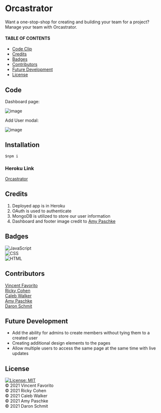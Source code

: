 # Orcastrator

Want a one-stop-shop for creating and building your team for a project? Manage your team with Orcastrator.

#### TABLE OF CONTENTS

- [Code Clip](#Code)
- [Credits](#Credits)
- [Badges](#Credits)
- [Contributors](#Contributors)
- [Future Development](#FutureDevelopment)
- [License](#License)

## Code

Dashboard page:

![image](https://user-images.githubusercontent.com/70075341/111876820-84a8e080-896e-11eb-9ba5-1847e5ef2d0a.JPG)

Add User modal:

![image](https://user-images.githubusercontent.com/70075341/111876822-85417700-896e-11eb-9c52-ed2ea78738e1.JPG)

## Installation

```
$npm i
```

### Heroku Link

[Orcastrator](https://orcastrator.herokuapp.com/)

## Credits

1. Deployed app is in Heroku
2. OAuth is used to authenticate
3. MongoDB is utilized to store our user information
4. Dashboard and footer image credit to [Amy Paschke](https://github.com/AmyPaschke)

## Badges

![JavaScript](https://img.shields.io/badge/JavaScript-62.5%25-yellow)<br/>
![CSS](https://img.shields.io/badge/CSS-21.7%25-purple) <br/>
![HTML](https://img.shields.io/badge/HTML-15.8%25-red) <br/>

## Contributors

[Vincent Favorito](https://github.com/vfavorito) <br/>
[Ricky Cohen ](https://github.com/rickycohen88) <br/>
[Caleb Walker](https://github.com/calebkw91) <br/>
[Amy Paschke](https://github.com/AmyPaschke) <br/>
[Daron Schmit](https://github.com/DaronSchmit) <br/>

## Future Development

- Add the ability for admins to create members without tying them to a created user<br/>
- Creating additional design elements to the pages<br/>
- Allow multiple users to access the same page at the same time with live updates<br/>

## License

[![License: MIT](https://img.shields.io/badge/License-MIT-yellow.svg)](https://opensource.org/licenses/MIT)
<br/>
© 2021 Vincent Favorito <br/>
© 2021 Ricky Cohen <br/>
© 2021 Caleb Walker<br/>
© 2021 Amy Paschke<br/>
© 2021 Daron Schmit <br/>
